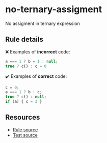 [//]: # (This file is generated by eslint-docgen. Do not edit it directly.)

# no-ternary-assigment

No assigment in ternary expression

## Rule details

❌ Examples of **incorrect** code:
```js
a === 1 ? b = 1 : null;
true ? c() : c = 0
```

✔️ Examples of **correct** code:
```js
c = 0;
a === 1 ? b : c;
true ? c() : null;
if (a) { c = 3 }
```

## Resources

* [Rule source](/lib/rules/no-ternary-assigment.js)
* [Test source](/tests/lib/rules/no-ternary-assigment.js)
